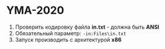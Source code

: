 # YMA-2020

1. Проверить кодировку файла **in.txt** - должна быть **ANSI**
2. Обязательный параметр: `-in:Files\in.txt`
3. Запуск производить с архитектурой **x86**
